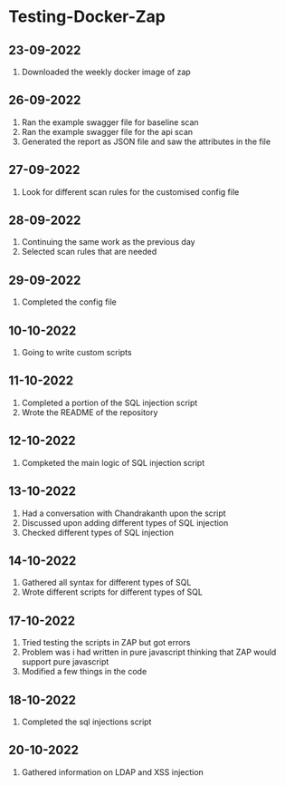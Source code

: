 # Testing-Docker-Zap

## 23-09-2022
<ol>
<li>Downloaded the weekly docker image of zap</li>
</ol>

## 26-09-2022
<ol>
<li>Ran the example swagger file for baseline scan</li>
<li>Ran the example swagger file for the api scan </li>
<li>Generated the report as JSON file and saw the attributes in the file</li>
</ol>

## 27-09-2022
<ol>
<li>Look for different scan rules for the customised config file</li>
</ol>

## 28-09-2022
<ol>
<li>Continuing the same work as the previous day</li>
<li>Selected scan rules that are needed</li>
</ol>

## 29-09-2022
<ol>
<li>Completed the config file</li>
</ol>

## 10-10-2022
<ol>
<li>Going to write custom scripts</li>
</ol>

## 11-10-2022
<ol>
<li>Completed a portion of the SQL injection script</li>
<li>Wrote the README of the repository</li>
</ol>

## 12-10-2022
<ol>
<li>Compketed the main logic of SQL injection script</li>
</ol>

## 13-10-2022
<ol>
<li>Had a conversation with Chandrakanth upon the script</li>
<li>Discussed upon adding different types of SQL injection</li>
<li>Checked different types of SQL injection</li>
</ol>

## 14-10-2022
<ol>
<li>Gathered all syntax for different types of SQL</li>
<li>Wrote different scripts for different types of SQL</li>
</ol>

## 17-10-2022
<ol>
<li>Tried testing the scripts in ZAP but got errors</li>
<li>Problem was i had written in pure javascript thinking that ZAP would support pure javascript</li>
<li>Modified a few things in the code</li>
</ol>

## 18-10-2022
<ol>
<li>Completed the sql injections script</li>
</ol>

## 20-10-2022
<ol>
<li>Gathered information on LDAP and XSS injection</li>
</ol>